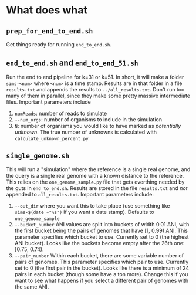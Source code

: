 # What does what

## `prep_for_end_to_end.sh`
Get things ready for running `end_to_end.sh`.

## `end_to_end.sh` and `end_to_end_51.sh`
Run the end to end pipeline for k=31 or k=51. In short, it will make a  folder `sims-<num>` where `<num>` is a time 
stamp. Results are in that folder in a file `results.txt` and appends the results to `../all_results.txt`. Don't run too 
many of them in parallel, since they make some pretty massive intermediate files. Important parameters include

1. `numReads`: number of reads to simulate
2. `--num_orgs`: number of organisms to include in the simulation
2. `N`: number of organisms you would like to have marked as _potentially unknown_. The true number of unknowns is 
calculated with `calculate_unknown_percent.py`


## `single_genome.sh`
This will run a "simulation" where the reference is a single real genome, and the query is a single real genome with 
a known distance to the reference. This relies on the `one_genome_sample.py` file that gets everthing needed by the 
guts in `end_to_end.sh`. Results are stored in the file `results.txt` and _not_ appended to `all_results.txt`. 
Important parameters include:

1. `--out_dir` where you want this to take place (use something like `sims-$(date +"%s")` if you want a date stamp). 
   Defaults to `one_genome_sample`
2. `--bucket_number` ANI values are split into buckets of width 0.01 ANI, with the first bucket being the pairs of 
   genomes that have [1, 0.99) ANI. This parameter specifies which bucket to use. Currently set to 0 (the highest 
   ANI bucket). Looks like the buckets become empty after the 26th one: [0.75, 0.74).
3. `--pair_number` Within each bucket, there are some variable number of pairs of genomes. This parameter specifies 
   which pair to use. Currently set to 0 (the first pair in the bucket). Looks like there is a minimum of 24 pairs 
   in each bucket (though some have a ton more). Change this if you want to see what happens if you select a 
   different pair of genomes with the same ANI.

